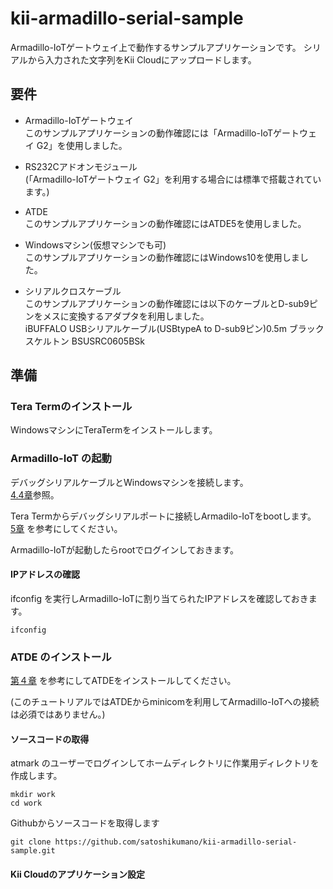 # kii-armadillo-serial-sample

Armadillo-IoTゲートウェイ上で動作するサンプルアプリケーションです。
シリアルから入力された文字列をKii Cloudにアップロードします。


## 要件
- Armadillo-IoTゲートウェイ<br>
このサンプルアプリケーションの動作確認には「Armadillo-IoTゲートウェイ G2」を使用しました。

- RS232Cアドオンモジュール<br>
(「Armadillo-IoTゲートウェイ G2」を利用する場合には標準で搭載されています。)

- ATDE<br>
このサンプルアプリケーションの動作確認にはATDE5を使用しました。

- Windowsマシン(仮想マシンでも可)<br>
このサンプルアプリケーションの動作確認にはWindows10を使用しました。

- シリアルクロスケーブル<br>
このサンプルアプリケーションの動作確認には以下のケーブルとD-sub9ピンをメスに変換するアダプタを利用しました。<br>
iBUFFALO USBシリアルケーブル(USBtypeA to D-sub9ピン)0.5m ブラックスケルトン BSUSRC0605BSk

## 準備

### Tera Termのインストール
WindowsマシンにTeraTermをインストールします。

### Armadillo-IoT の起動

デバッグシリアルケーブルとWindowsマシンを接続します。<br>
[4.4章](http://manual.atmark-techno.com/armadillo-iot/armadillo-iotg-std_product_manual_ja-2.8.0/ch04.html#sct.connect-method)参照。

Tera Termからデバッグシリアルポートに接続しArmadilo-IoTをbootします。<br>
[5章](http://manual.atmark-techno.com/armadillo-iot/armadillo-iotg-std_product_manual_ja-2.8.0/ch05.html)
を参考にしてください。

Armadillo-IoTが起動したらrootでログインしておきます。

#### IPアドレスの確認

ifconfig を実行しArmadillo-IoTに割り当てられたIPアドレスを確認しておきます。
```shell
ifconfig
```

### ATDE のインストール

[第４章](http://manual.atmark-techno.com/armadillo-iot/armadillo-iotg-std_product_manual_ja-2.8.0/ch04.html)
を参考にしてATDEをインストールしてください。

(このチュートリアルではATDEからminicomを利用してArmadillo-IoTへの接続は必須ではありません。)

#### ソースコードの取得

atmark のユーザーでログインしてホームディレクトリに作業用ディレクトリを作成します。


```shell
mkdir work
cd work
```

Githubからソースコードを取得します

```shell
git clone https://github.com/satoshikumano/kii-armadillo-serial-sample.git
```

#### Kii Cloudのアプリケーション設定
